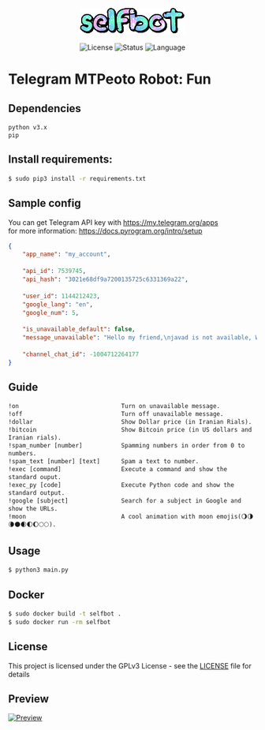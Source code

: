 <div align="center"><img src="https://github.com/siruidops/selfbot/raw/main/.tmp/text.gif"/>

![License](https://img.shields.io/badge/license-GPL-blue) ![Status](https://img.shields.io/badge/state-success-cyan) ![Language](https://img.shields.io/badge/language-Python-purple)
</div>

# Telegram MTPeoto Robot: Fun

## Dependencies
```
python v3.x
pip
```

## Install requirements:
``` bash
$ sudo pip3 install -r requirements.txt
```

## Sample config
You can get Telegram API key with https://my.telegram.org/apps <br/>
for more information: https://docs.pyrogram.org/intro/setup

``` json
{
    "app_name": "my_account",

    "api_id": 7539745,
    "api_hash": "3021e68df9a7200135725c6331369a22",

    "user_id": 1144212423,
    "google_lang": "en",
    "google_num": 5,

    "is_unavailable_default": false,
    "message_unavailable": "Hello my friend,\njavad is not available, Whenever he is online, I will send him your message.\n\nSource: https://github.com/siruidops/selfbot",

    "channel_chat_id": -1004712264177
}
```

## Guide
``` text
!on                             Turn on unavailable message.
!off                            Turn off unavailable message.
!dollar                         Show Dollar price (in Iranian Rials).
!bitcoin                        Show Bitcoin price (in US dollars and Iranian rials).
!spam_number [number]           Spamming numbers in order from 0 to numbers.
!spam_text [number] [text]      Spam a text to number.
!exec [command]                 Execute a command and show the standard ouput.
!exec_py [code]                 Execute Python code and show the standard output.
!google [subject]               Search for a subject in Google and show the URLs.
!moon                           A cool animation with moon emojis(🌖🌗🌘🌑🌒🌓🌔🌕🌕).
```

## Usage
``` bash
$ python3 main.py
```

## Docker
``` bash
$ sudo docker build -t selfbot .
$ sudo docker run -rm selfbot
```

## License
This project is licensed under the GPLv3 License - see the [LICENSE](LICENSE) file for details

## Preview
[![Preview](https://img.youtube.com/vi/q-gaVYZasbg/maxresdefault.jpg)](https://youtu.be/q-gaVYZasbg)
